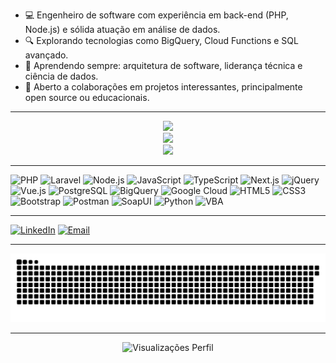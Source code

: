 - 💻 Engenheiro de software com experiência em back-end (PHP, Node.js) e sólida atuação em análise de dados.
- 🔍 Explorando tecnologias como BigQuery, Cloud Functions e SQL avançado.
- 🌱 Aprendendo sempre: arquitetura de software, liderança técnica e ciência de dados.
- 🤝 Aberto a colaborações em projetos interessantes, principalmente open source ou educacionais.

---

<div align="center">
  <a href="https://github.com/DiegoBarth">
    <img width="400em" src="https://github-readme-stats-bice-one-45.vercel.app/api/top-langs/?username=DiegoBarth&layout=compact&langs_count=7&theme=vision-friendly-dark"/>
  </a>
</div>
<div align="center">
  <a href="https://github.com/DiegoBarth">
    <img width="400em" src="https://github-readme-stats-bice-one-45.vercel.app/api?username=DiegoBarth&show_icons=true&theme=vision-friendly-dark&include_all_commits=true&count_private=true"/>
  </a>
</div>
<div align="center">
    <a href="https://github.com/DiegoBarth">
    <img width="400em" src="https://github-readme-streak-stats.herokuapp.com/?user=DiegoBarth&theme=vision-friendly-dark&hide_border=false"/>
  </a>
</div>


---


![PHP](https://img.shields.io/badge/PHP-777BB4?style=for-the-badge&logo=php&logoColor=white)
![Laravel](https://img.shields.io/badge/Laravel-FF2D20?style=for-the-badge&logo=laravel&logoColor=white)
![Node.js](https://img.shields.io/badge/Node.js-339933?style=for-the-badge&logo=node.js&logoColor=white)
![JavaScript](https://img.shields.io/badge/JavaScript-F7DF1E?style=for-the-badge&logo=javascript&logoColor=black)
![TypeScript](https://img.shields.io/badge/TypeScript-3178C6?style=for-the-badge&logo=typescript&logoColor=white)
![Next.js](https://img.shields.io/badge/Next.js-000000?style=for-the-badge&logo=next.js&logoColor=white)
![jQuery](https://img.shields.io/badge/jQuery-0769AD?style=for-the-badge&logo=jquery&logoColor=white)
![Vue.js](https://img.shields.io/badge/Vue.js-4FC08D?style=for-the-badge&logo=vue.js&logoColor=white)
![PostgreSQL](https://img.shields.io/badge/PostgreSQL-336791?style=for-the-badge&logo=postgresql&logoColor=white)
![BigQuery](https://img.shields.io/badge/BigQuery-669DF6?style=for-the-badge&logo=googlebigquery&logoColor=white)
![Google Cloud](https://img.shields.io/badge/Google%20Cloud-4285F4?style=for-the-badge&logo=googlecloud&logoColor=white)
![HTML5](https://img.shields.io/badge/HTML5-E34F26?style=for-the-badge&logo=html5&logoColor=white)
![CSS3](https://img.shields.io/badge/CSS3-1572B6?style=for-the-badge&logo=css3&logoColor=white)
![Bootstrap](https://img.shields.io/badge/Bootstrap-7952B3?style=for-the-badge&logo=bootstrap&logoColor=white)
![Postman](https://img.shields.io/badge/Postman-FF6C37?style=for-the-badge&logo=postman&logoColor=white)
![SoapUI](https://img.shields.io/badge/SoapUI-6CB33F?style=for-the-badge&logo=soapui&logoColor=white)
![Python](https://img.shields.io/badge/Python-3776AB?style=for-the-badge&logo=python&logoColor=white)
![VBA](https://img.shields.io/badge/VBA-000000?style=for-the-badge&logo=visualbasic&logoColor=white)

---

   [![LinkedIn](https://img.shields.io/badge/-LinkedIn-blue?style=for-the-badge&logo=linkedin&logoColor=white)](https://br.linkedin.com/in/diegoalexbarth)
   [![Email](https://img.shields.io/badge/-Email-c14438?style=for-the-badge&logo=gmail&logoColor=white)](mailto:d.alexbarth@gmail.com)

---

<picture>
  <source media="(prefers-color-scheme: dark)" srcset="https://raw.githubusercontent.com/DiegoBarth/DiegoBarth/output/github-contribution-grid-snake-dark.svg">
  <source media="(prefers-color-scheme: light)" srcset="https://raw.githubusercontent.com/DiegoBarth/DiegoBarth/output/github-contribution-grid-snake.svg">
  <img alt="github contribution grid snake animation" src="https://raw.githubusercontent.com/DiegoBarth/DiegoBarth/output/github-contribution-grid-snake.svg">
</picture>

---

<p align="center">
  <img src="https://komarev.com/ghpvc/?username=DiegoBarth&style=flat-square&color=green" alt="Visualizações Perfil"/>
</p>
